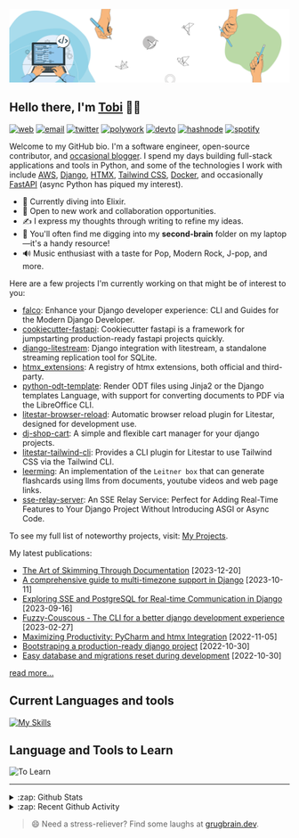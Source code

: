 [![Banner](https://github.com/Tobi-De/Tobi-De/blob/main/img/cover-color.png?raw=true)][website]

## Hello there, I'm [Tobi][website] 👋🏾

[![web](https://img.shields.io/badge/WEB-12100E?logo=google-earth&color=282A36)][website]
[![email](https://img.shields.io/badge/PROTONMAIL-12100E?logo=protonmail&color=282A36)](mailto:tobidegnon@proton.me)
[![twitter](https://img.shields.io/badge/TWITTER-12100E?logo=twitter&color=282A36)](https://twitter.com/tobidegnon)
[![polywork](https://img.shields.io/badge/POLYWORK-12100E?logo=polywork&logoColor=red&color=282A36)](https://polywork.oluwatobi.dev)
[![devto](https://img.shields.io/badge/DEV.TO-12100E?logo=dev.to&color=282A36)](https://dev.to/tobi)
[![hashnode](https://img.shields.io/badge/HASHNODE-12100E?logo=hashnode&color=282A36)](https://tobidegnon.hashnode.dev/)
[![spotify](https://img.shields.io/badge/SPOTIFY-12100E?logo=spotify&color=282A36)](https://open.spotify.com/user/16nkjfi9016vplwwuohlk9t5n?si=32da9f7b741f4ef4)

Welcome to my GitHub bio. I'm a software engineer, open-source contributor, and [occasional blogger][blog]. I spend my days building full-stack applications and tools in Python, and some of the technologies I work with include [AWS](https://aws.amazon.com/fr/), [Django](https://github.com/django/django), [HTMX](https://github.com/bigskysoftware/htmx), [Tailwind CSS](https://github.com/tailwindlabs/tailwindcss), [Docker](https://www.docker.com/), and occasionally [FastAPI](https://github.com/tiangolo/fastapi) (async Python has piqued my interest).

- 🔭 Currently diving into Elixir.
- 👯 Open to new work and collaboration opportunities.
- ✍️ I express my thoughts through writing to refine my ideas.
- 🧠 You'll often find me digging into my **second-brain** folder on my laptop—it's a handy resource!
- 🔊 Music enthusiast with a taste for Pop, Modern Rock, J-pop, and more.

Here are a few projects I'm currently working on that might be of interest to you:

<!-- PROJECT-LIST:START -->
- [falco](https://github.com/Tobi-De/falco): Enhance your Django developer experience: CLI and Guides for the Modern Django Developer.
- [cookiecutter-fastapi](https://github.com/Tobi-De/cookiecutter-fastapi): Cookiecutter fastapi is a framework for jumpstarting production-ready fastapi projects quickly.
- [django-litestream](https://github.com/Tobi-De/django-litestream): Django integration with litestream, a standalone streaming replication tool for SQLite.
- [htmx_extensions](https://github.com/Tobi-De/htmx_extensions): A registry of htmx extensions, both official and third-party.
- [python-odt-template](https://github.com/Tobi-De/python-odt-template): Render ODT files using Jinja2 or the Django templates Language, with support for converting documents to PDF via the LibreOffice CLI.
- [litestar-browser-reload](https://github.com/Tobi-De/litestar-browser-reload): Automatic browser reload plugin for Litestar, designed for development use.
- [dj-shop-cart](https://github.com/tobi-de/dj-shop-cart): A simple and flexible cart manager for your django projects.
- [litestar-tailwind-cli](https://github.com/Tobi-De/litestar-tailwind-cli): Provides a CLI plugin for Litestar to use Tailwind CSS via the Tailwind CLI.
- [leerming](https://github.com/Tobi-De/leerming): An implementation of the `Leitner box` that can generate flashcards using llms from documents, youtube videos and web page links.
- [sse-relay-server](https://github.com/Tobi-De/sse_relay_server): An SSE Relay Service: Perfect for Adding Real-Time Features to Your Django Project Without Introducing ASGI or Async Code.
<!-- PROJECT-LIST:END -->

To see my full list of noteworthy projects, visit: [My Projects][projects]. 

My latest publications:

<!-- BLOG-POST-LIST:START -->
- [The Art of Skimming Through Documentation](https://oluwatobi.dev/blog/the_art_of_skimming_through_documentation) [2023-12-20]
- [A comprehensive guide to  multi-timezone support in Django](https://oluwatobi.dev/blog/a-comprehensive-guide-to-multi-timezone-support-in-django) [2023-10-11]
- [Exploring SSE and PostgreSQL for Real-time Communication in Django](https://oluwatobi.dev/blog/exploring_sse_and_postgresql_for_realtime_communication_in_django) [2023-09-16]
- [Fuzzy-Couscous - The CLI for a better django development experience](https://oluwatobi.dev/blog/fuzzy_couscous_the_cli_for_a_better_django_development_experience) [2023-02-27]
- [Maximizing Productivity: PyCharm and htmx Integration](https://oluwatobi.dev/blog/maximizing-productivity-pycharm-and-htmx-integration) [2022-11-05]
- [Bootstraping a production-ready django project](https://oluwatobi.dev/blog/bootstraping-a-production-ready-django-project) [2022-10-30]
- [Easy database and migrations reset during development](https://oluwatobi.dev/blog/easy-database-and-migrations-reset-during-development) [2022-10-30]
<!-- BLOG-POST-LIST:END -->

[read more...][blog]

## Current Languages and tools

[![My Skills](https://skillicons.dev/icons?i=python,django,postgres,fastapi,aws,redis,linux,docker,nginx,vscode,idea,js,alpinejs,git,github,netlify,md,html,css,tailwind&theme=dark)](https://skillicons.dev)

## Language and Tools to Learn

<img alt="To Learn" src="https://skill-icons.tobidegnon.workers.dev/icons?i=elixir,phoenix,lua,go,wasm,lit,godot&theme=dark&perline=10">

---
<details>
  <summary>:zap: Github Stats</summary>

<br/>
<p align="left">
  <a href="https://oluwatobi.dev/">
    <img width="49.5%" src="https://stats.oluwatobi.dev/api/?username=Tobi-De&show_icons=true&hide_border=true&theme=dracula" />
    <img width="49.5%" src="https://streak.oluwatobi.dev/?user=Tobi-De&theme=dracula&hide_border=true&exclude_days=Sun" />
<!--     <img width="49.5%" src="https://streak.oluwatobi.dev/?user=Tobi-De&theme=dracula&hide_border=true&mode=weekly" /> -->
  </a>
</p>
<br>

 </details>

<details>
  <summary>:zap: Recent Github Activity</summary>

<br>

 <!--RECENT_ACTIVITY:last_update-->
Last Updated: Thursday, August 29th, 2024, 4:22:38 AM
 <!--RECENT_ACTIVITY:last_update_end-->

 <!--RECENT_ACTIVITY:start-->
1. ⬆️ Pushed 1 commit(s) to [Tobi-De/qosic-sdk](https://github.com/Tobi-De/qosic-sdk)<br>
2. ⬆️ Pushed 1 commit(s) to [Tobi-De/qosic-sdk](https://github.com/Tobi-De/qosic-sdk)<br>
3. ⬆️ Pushed 1 commit(s) to [Tobi-De/qosic-sdk](https://github.com/Tobi-De/qosic-sdk)<br>
4. ⬆️ Pushed 1 commit(s) to [Tobi-De/qosic-sdk](https://github.com/Tobi-De/qosic-sdk)<br>
5. ⬆️ Pushed 1 commit(s) to [Tobi-De/qosic-sdk](https://github.com/Tobi-De/qosic-sdk)<br>
 <!--RECENT_ACTIVITY:end-->

</details>

> 😄 Need a stress-reliever? Find some laughs at [grugbrain.dev](https://grugbrain.dev/).


[website]: https://oluwatobi.dev
[blog]: https://oluwatobi.dev/blog
[projects]: https://oluwatobi.dev/projects
